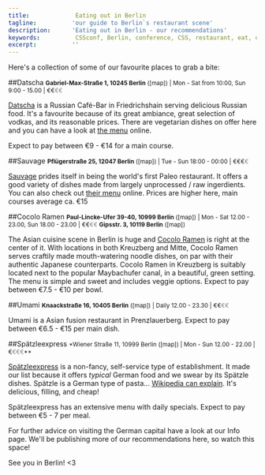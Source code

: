 ```yaml
---
title:             Eating out in Berlin
tagline:          'our guide to Berlin`s restaurant scene'
description:      'Eating out in Berlin - our recommendations'
keywords:          CSSconf, Berlin, conference, CSS, restaurant, eat, out, delicious, food
excerpt:          ''
---
```


Here's a collection of some of our favourite places to grab a bite:

##Datscha 
<span style="font-size:.85em;">**Gabriel-Max-Straße 1, 10245 Berlin** ([map]) | Mon - Sat from 10:00, Sun 9:00 - 15.00 | €€<span style="color:grey">€€</span></span>

[Datscha](http://cafe-datscha.de/) is a Russian Café-Bar in Friedrichshain serving delicious Russian food. It's a favourite because of its great ambiance, great selection of vodkas, and its reasonable prices. There are vegetarian dishes on offer here and you can have a look at [the menu](http://cafe-datscha.de/speisekarte.html) online.

Expect to pay between €9 - €14 for a main course.

##Sauvage 
<span style="font-size:.85em;">**Pflügerstraße 25, 12047 Berlin** ([map]) | Tue - Sun 18:00 - 00:00 | €€€<span style="color:grey">€</span></span>

[Sauvage](http://sauvageberlin.com/en/) prides itself in being the world's first Paleo restaurant. It offers a good variety of dishes made from largely unprocessed / raw ingerdients. You can also check out [their menu](http://cafe-datscha.de/speisekarte.html) online. Prices are higher here, main courses average ca. €15

##Cocolo Ramen 
<span style="font-size:.85em;">**Paul-Lincke-Ufer 39-40, 10999 Berlin** ([map]) | Mon - Sat 12.00 - 23.00, Sun 18.00 - 23.00 | €€<span style="color:grey">€€</span> 
**Gipsstr. 3, 10119 Berlin** ([map])</span>

The Asian cuisine scene in Berlin is huge and [Cocolo Ramen](https://www.facebook.com/pages/Cocolo-Ramen-X-Berg/480234328730559) is right at the center of it. With locations in both Kreuzberg and Mitte, Cocolo Ramen serves craftily made mouth-watering noodle dishes, on par with their authentic Japanese counterparts. Cocolo Ramen in Kreuzberg is suitably located next to the popular Maybachufer canal, in a beautiful, green setting. The menu is simple and sweet and includes veggie options. Expect to pay between €7.5 - €10 per bowl. 

##Umami 
<span style="font-size:.85em;">**Knaackstraße 16, 10405 Berlin** ([map]) | Daily 12.00 - 23.30 | €€<span style="color:grey">€€</span></span>

Umami is a Asian fusion restaurant in Prenzlauerberg. 
Expect to pay between €6.5 - €15 per main dish. 

##Spätzleexpress
<span style="font-size:.85em;">*Wiener Straße 11, 10999 Berlin ([map]) | Mon - Sun 12.00 - 22.00 | €<span style="color:grey">€€€</span>**</span>

[Spätzleexpress](http://www.spaetzleexpress.de/) is a non-fancy, self-service type of establishment. It made our list because it offers *typical* German food and we swear by its Spätzle dishes. Spätzle is a German type of pasta... [Wikipedia can explain](https://en.wikipedia.org/wiki/Sp%C3%A4tzle). It's delicious, filling, and cheap!

Spätzleexpress has an extensive menu with daily specials. Expect to pay between €5 - 7 per meal.

For further advice on visiting the German capital have a look at our Info page. We'll be publishing more of our recommendations here, so watch this space!

See you in Berlin! <3
